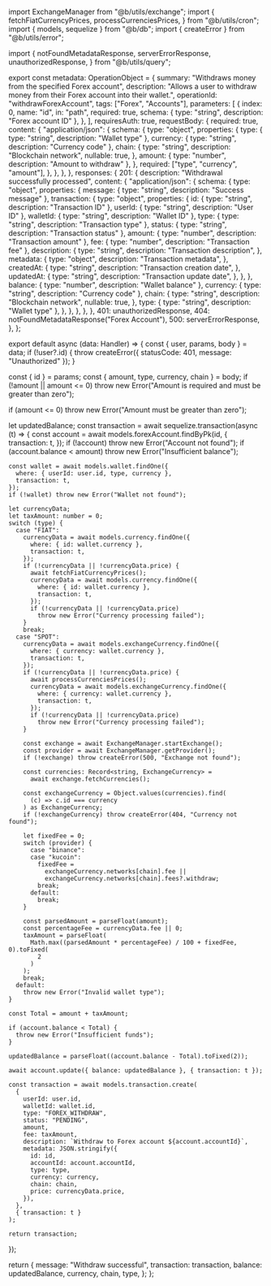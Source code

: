 import ExchangeManager from "@b/utils/exchange";
import {
  fetchFiatCurrencyPrices,
  processCurrenciesPrices,
} from "@b/utils/cron";
import { models, sequelize } from "@b/db";
import { createError } from "@b/utils/error";

import {
  notFoundMetadataResponse,
  serverErrorResponse,
  unauthorizedResponse,
} from "@b/utils/query";

export const metadata: OperationObject = {
  summary: "Withdraws money from the specified Forex account",
  description:
    "Allows a user to withdraw money from their Forex account into their wallet.",
  operationId: "withdrawForexAccount",
  tags: ["Forex", "Accounts"],
  parameters: [
    {
      index: 0,
      name: "id",
      in: "path",
      required: true,
      schema: { type: "string", description: "Forex account ID" },
    },
  ],
  requiresAuth: true,
  requestBody: {
    required: true,
    content: {
      "application/json": {
        schema: {
          type: "object",
          properties: {
            type: { type: "string", description: "Wallet type" },
            currency: { type: "string", description: "Currency code" },
            chain: {
              type: "string",
              description: "Blockchain network",
              nullable: true,
            },
            amount: { type: "number", description: "Amount to withdraw" },
          },
          required: ["type", "currency", "amount"],
        },
      },
    },
  },
  responses: {
    201: {
      description: "Withdrawal successfully processed",
      content: {
        "application/json": {
          schema: {
            type: "object",
            properties: {
              message: { type: "string", description: "Success message" },
              transaction: {
                type: "object",
                properties: {
                  id: { type: "string", description: "Transaction ID" },
                  userId: { type: "string", description: "User ID" },
                  walletId: { type: "string", description: "Wallet ID" },
                  type: { type: "string", description: "Transaction type" },
                  status: { type: "string", description: "Transaction status" },
                  amount: { type: "number", description: "Transaction amount" },
                  fee: { type: "number", description: "Transaction fee" },
                  description: {
                    type: "string",
                    description: "Transaction description",
                  },
                  metadata: {
                    type: "object",
                    description: "Transaction metadata",
                  },
                  createdAt: {
                    type: "string",
                    description: "Transaction creation date",
                  },
                  updatedAt: {
                    type: "string",
                    description: "Transaction update date",
                  },
                },
              },
              balance: { type: "number", description: "Wallet balance" },
              currency: { type: "string", description: "Currency code" },
              chain: {
                type: "string",
                description: "Blockchain network",
                nullable: true,
              },
              type: { type: "string", description: "Wallet type" },
            },
          },
        },
      },
    },
    401: unauthorizedResponse,
    404: notFoundMetadataResponse("Forex Account"),
    500: serverErrorResponse,
  },
};

export default async (data: Handler) => {
  const { user, params, body } = data;
  if (!user?.id) {
    throw createError({ statusCode: 401, message: "Unauthorized" });
  }

  const { id } = params;
  const { amount, type, currency, chain } = body;
  if (!amount || amount <= 0)
    throw new Error("Amount is required and must be greater than zero");

  if (amount <= 0) throw new Error("Amount must be greater than zero");

  let updatedBalance;
  const transaction = await sequelize.transaction(async (t) => {
    const account = await models.forexAccount.findByPk(id, {
      transaction: t,
    });
    if (!account) throw new Error("Account not found");
    if (account.balance < amount) throw new Error("Insufficient balance");

    const wallet = await models.wallet.findOne({
      where: { userId: user.id, type, currency },
      transaction: t,
    });
    if (!wallet) throw new Error("Wallet not found");

    let currencyData;
    let taxAmount: number = 0;
    switch (type) {
      case "FIAT":
        currencyData = await models.currency.findOne({
          where: { id: wallet.currency },
          transaction: t,
        });
        if (!currencyData || !currencyData.price) {
          await fetchFiatCurrencyPrices();
          currencyData = await models.currency.findOne({
            where: { id: wallet.currency },
            transaction: t,
          });
          if (!currencyData || !currencyData.price)
            throw new Error("Currency processing failed");
        }
        break;
      case "SPOT":
        currencyData = await models.exchangeCurrency.findOne({
          where: { currency: wallet.currency },
          transaction: t,
        });
        if (!currencyData || !currencyData.price) {
          await processCurrenciesPrices();
          currencyData = await models.exchangeCurrency.findOne({
            where: { currency: wallet.currency },
            transaction: t,
          });
          if (!currencyData || !currencyData.price)
            throw new Error("Currency processing failed");
        }

        const exchange = await ExchangeManager.startExchange();
        const provider = await ExchangeManager.getProvider();
        if (!exchange) throw createError(500, "Exchange not found");

        const currencies: Record<string, ExchangeCurrency> =
          await exchange.fetchCurrencies();

        const exchangeCurrency = Object.values(currencies).find(
          (c) => c.id === currency
        ) as ExchangeCurrency;
        if (!exchangeCurrency) throw createError(404, "Currency not found");

        let fixedFee = 0;
        switch (provider) {
          case "binance":
          case "kucoin":
            fixedFee =
              exchangeCurrency.networks[chain].fee ||
              exchangeCurrency.networks[chain].fees?.withdraw;
            break;
          default:
            break;
        }

        const parsedAmount = parseFloat(amount);
        const percentageFee = currencyData.fee || 0;
        taxAmount = parseFloat(
          Math.max((parsedAmount * percentageFee) / 100 + fixedFee, 0).toFixed(
            2
          )
        );
        break;
      default:
        throw new Error("Invalid wallet type");
    }

    const Total = amount + taxAmount;

    if (account.balance < Total) {
      throw new Error("Insufficient funds");
    }

    updatedBalance = parseFloat((account.balance - Total).toFixed(2));

    await account.update({ balance: updatedBalance }, { transaction: t });

    const transaction = await models.transaction.create(
      {
        userId: user.id,
        walletId: wallet.id,
        type: "FOREX_WITHDRAW",
        status: "PENDING",
        amount,
        fee: taxAmount,
        description: `Withdraw to Forex account ${account.accountId}`,
        metadata: JSON.stringify({
          id: id,
          accountId: account.accountId,
          type: type,
          currency: currency,
          chain: chain,
          price: currencyData.price,
        }),
      },
      { transaction: t }
    );

    return transaction;
  });

  return {
    message: "Withdraw successful",
    transaction: transaction,
    balance: updatedBalance,
    currency,
    chain,
    type,
  };
};
